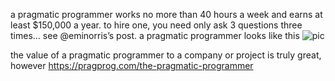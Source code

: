 a pragmatic programmer works no more than 40 hours a week and earns at least $150,000 a year.
to hire one, you need only ask 3 questions three times… see @eminorris’s post.
a pragmatic programmer looks like this
![pic](http://www.developermemes.com/wp-content/uploads/2014/09/Web-Developer-With-A-Job-Web-Developer-Without-A-Job-Meme.jpg)

the value of a pragmatic programmer to a company or project is truly great, however
https://pragprog.com/the-pragmatic-programmer
